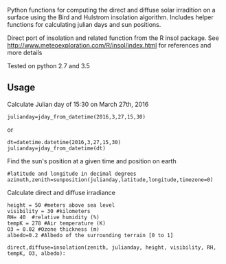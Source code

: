 Python functions for computing the direct and diffuse solar irradition on a surface using the Bird and Hulstrom
insolation algorithm.  Includes helper functions for calculating julian days and sun positions.

Direct port of insolation and related function from the R insol package.  See
http://www.meteoexploration.com/R/insol/index.html for references and more details

Tested on python 2.7 and 3.5


## Usage

Calculate Julian day of 15:30 on March 27th, 2016

    julianday=jday_from_datetime(2016,3,27,15,30)
or

    dt=datetime.datetime(2016,3,27,15,30)
    julianday=jday_from_datetime(dt)

Find the sun's position at a given time and position on earth

    #latitude and longitude in decimal degrees
    azimuth,zenith=sunposition(julianday,latitude,longitude,timezone=0)

Calculate direct and diffuse irradiance

    height = 50 #meters above sea level
    visibility = 30 #kilometers
    RH= 40  #relative humidity (%)
    tempK = 278 #Air temperature (K)
    O3 = 0.02 #Ozone thickness (m)
    albedo=0.2 #Albedo of the surrounding terrain [0 to 1]

    direct,diffuse=insolation(zenith, julianday, height, visibility, RH, tempK, O3, albedo):




